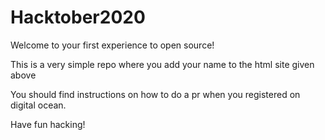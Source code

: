 # Hacktober2020

Welcome to your first experience to open source!

This is a very simple repo where you add your name to the html site given above

You should find instructions on how to do a pr when you registered on digital ocean.

Have fun hacking!
